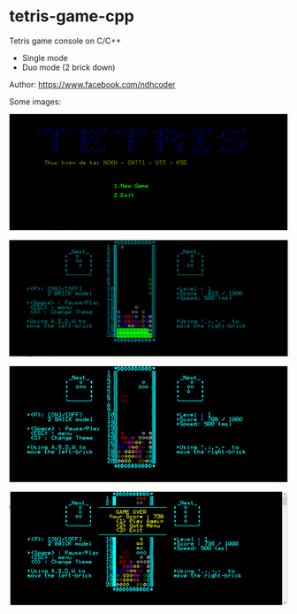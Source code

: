 # tetris-game-cpp
Tetris game console on C/C++
+ Single mode
+ Duo mode (2 brick down)

Author: https://www.facebook.com/ndhcoder

Some images:

![Image 1](/images/3.png)


![Image 1](/images/2.png)


![Image 1](/images/4.png)


![Image 1](/images/5.png)
